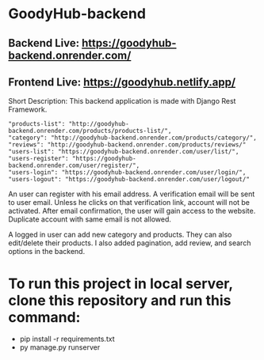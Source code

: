 # GoodyHub-backend

## Backend Live: https://goodyhub-backend.onrender.com/

## Frontend Live: https://goodyhub.netlify.app/

Short Description: This backend application is made with Django Rest Framework. 

    "products-list": "http://goodyhub-backend.onrender.com/products/products-list/",
    "category": "http://goodyhub-backend.onrender.com/products/category/",
    "reviews": "http://goodyhub-backend.onrender.com/products/reviews/"
    "users-list": "https://goodyhub-backend.onrender.com/user/list/",
    "users-register": "https://goodyhub-backend.onrender.com/user/register/",
    "users-login": "https://goodyhub-backend.onrender.com/user/login/",
    "users-logout": "https://goodyhub-backend.onrender.com/user/logout/"

An user can register with his email address. A verification email will be sent to user email. Unless he clicks on that verification link, account will not be activated. After email confirmation, the user will gain access to the website. Duplicate account with same email is not allowed.

A logged in user can add new category and products. They can also edit/delete their products. I also added pagination, add review, and search options in the backend.


# To run this project in local server, clone this repository and run this command:
- pip install -r requirements.txt
- py manage.py runserver
